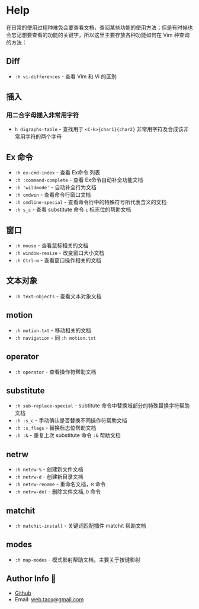# Help

在日常的使用过程种难免会要查看文档，查阅某些功能的使用方法；但是有时候也会忘记想要查看的功能的关键字，所以这里主要存放各种功能如何在 Vim 种查询的方法：

## Diff

* `:h vi-differences` - 查看 Vim 和 Vi 的区别

## 插入

### 用二合字母插入非常用字符

* `h digraphs-table` - 查找用于 `<C-k>{char1}{char2}` 非常用字符及合成该非常用字符的两个字母

## Ex 命令

* `:h ex-cmd-index` - 查看 Ex命令 列表
* `:h :command-complete` - 查看 Ex命令自动补全功能文档
* `:h 'wildmode'` - 自动补全行为文档
* `:h cmdwin` - 查看命令行窗口文档
* `:h cmdline-special` - 查看命令行中的特殊符号所代表含义的文档
* `:h s_c` - 查看 substitute 命令 `c` 标志位的帮助文档

## 窗口

* `:h mouse` - 查看鼠标相关的文档
* `:h window-resize` - 改变窗口大小文档
* `:h Ctrl-w` - 查看窗口操作相关的文档

## 文本对象

* `:h text-objects` - 查看文本对象文档

## motion

* `:h motion.txt` - 移动相关的文档
* `:h navigation` - 同 `:h motion.txt`

## operator

* `:h operator` - 查看操作符帮助文档

## substitute

* `:h sub-replace-special` - subtitute 命令中替换域部分的特殊替换字符帮助文档
* `:h :s_c` - 手动确认是否替换不同操作符帮助文档
* `:h :s_flags` - 替换标志位帮助文档
* `:h :&` - 重复上次 substitute 命令 `:&` 帮助文档

## netrw

* `:h netrw-%` - 创建新文件文档
* `:h netrw-d` - 创建新目录文档
* `:h netrw-rename` - 重命名文档，`R` 命令
* `:h netrw-del` - 删除文件文档, `D` 命令

## matchit

* `:h matchit-install` - 关键词匹配插件 matchit 帮助文档

## modes

* `:h map-modes` - 模式影射帮助文档，主要关于按键影射

## Author Info 🐋

* [Github](https://github.com/Tao-Quixote)
* Email: <web.taox@gmail.com>
